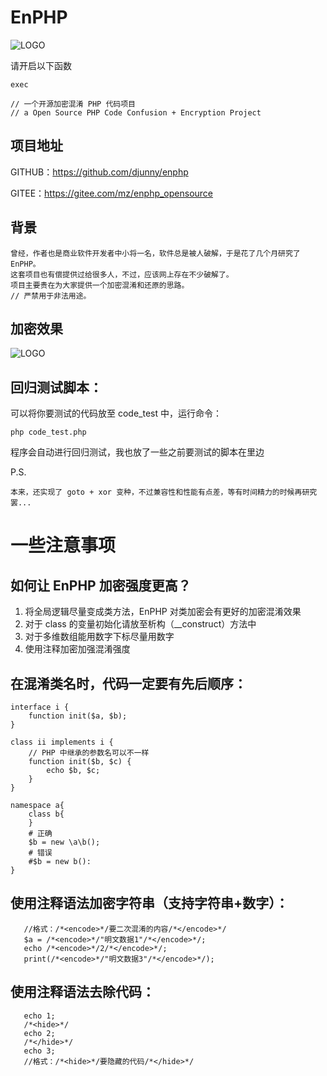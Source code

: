 # EnPHP

![LOGO](https://github.com/tinymeng/enphp/raw/master/example/logo.png)

请开启以下函数
```
exec
```

```
// 一个开源加密混淆 PHP 代码项目
// a Open Source PHP Code Confusion + Encryption Project
```


## 项目地址

GITHUB：https://github.com/djunny/enphp

GITEE：https://gitee.com/mz/enphp_opensource


## 背景

```
曾经，作者也是商业软件开发者中小将一名，软件总是被人破解，于是花了几个月研究了 EnPHP。
这套项目也有偿提供过给很多人，不过，应该网上存在不少破解了。
项目主要贵在为大家提供一个加密混淆和还原的思路。
// 严禁用于非法用途。
```

## 加密效果

![LOGO](https://github.com/tinymeng/enphp/raw/master/example/encode.png)



## 回归测试脚本：
可以将你要测试的代码放至 code_test 中，运行命令：
```
php code_test.php
```
程序会自动进行回归测试，我也放了一些之前要测试的脚本在里边

P.S.

```
本来，还实现了 goto + xor 变种，不过兼容性和性能有点差，等有时间精力的时候再研究罢...
```

# 一些注意事项

## 如何让 EnPHP 加密强度更高？

1. 将全局逻辑尽量变成类方法，EnPHP 对类加密会有更好的加密混淆效果
2. 对于 class 的变量初始化请放至析构（__construct）方法中
3. 对于多维数组能用数字下标尽量用数字
4. 使用注释加密加强混淆强度


## 在混淆类名时，代码一定要有先后顺序：
```
interface i {
    function init($a, $b);
}

class ii implements i {
    // PHP 中继承的参数名可以不一样
    function init($b, $c) {
        echo $b, $c;
    }
}
```

```
namespace a{
    class b{
    }
    # 正确
    $b = new \a\b();
    # 错误 
    #$b = new b():
}
```

## 使用注释语法加密字符串（支持字符串+数字）：
```
   //格式：/*<encode>*/要二次混淆的内容/*</encode>*/
   $a = /*<encode>*/"明文数据1"/*</encode>*/;
   echo /*<encode>*/2/*</encode>*/;
   print(/*<encode>*/"明文数据3"/*</encode>*/);
```



## 使用注释语法去除代码：
```
   echo 1;
   /*<hide>*/
   echo 2;
   /*</hide>*/
   echo 3;
   //格式：/*<hide>*/要隐藏的代码/*</hide>*/
```


